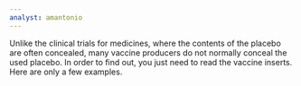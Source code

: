 ```yaml
---
analyst: amantonio
---
```


Unlike the clinical trials for medicines, where the contents of the placebo are often concealed, many vaccine producers do not normally conceal the used placebo. In order to find out, you just need to read the vaccine inserts. Here are only a few examples.
